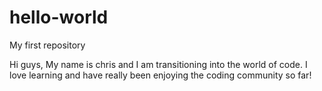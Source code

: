 # hello-world
My first repository


Hi guys, 
My name is chris and I am transitioning into the world of code. I love learning and have really been enjoying the coding community so far! 
